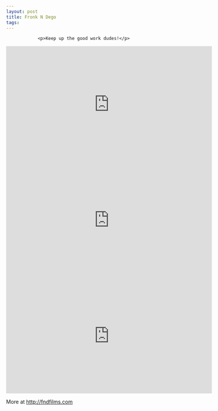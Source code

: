 ```yaml
---
layout: post
title: Fronk N Dego
tags:
---
```



                <p>Keep up the good work dudes!</p>
<iframe width="560" height="315" src="https://www.youtube.com/embed/mRINErZzyTA" frameborder="0" allowfullscreen></iframe>
<iframe width="560" height="315" src="https://www.youtube.com/embed/3D9jDzfyBj4" frameborder="0" allowfullscreen></iframe>
<iframe width="560" height="315" src="http://youtube.com/watch?v=p7aTsxStJuA" frameborder="0" allowfullscreen></iframe>
<p>More at <a href="http://fndfilms.com"><a href="http://fndfilms.com">http://fndfilms.com</a></a></p>
